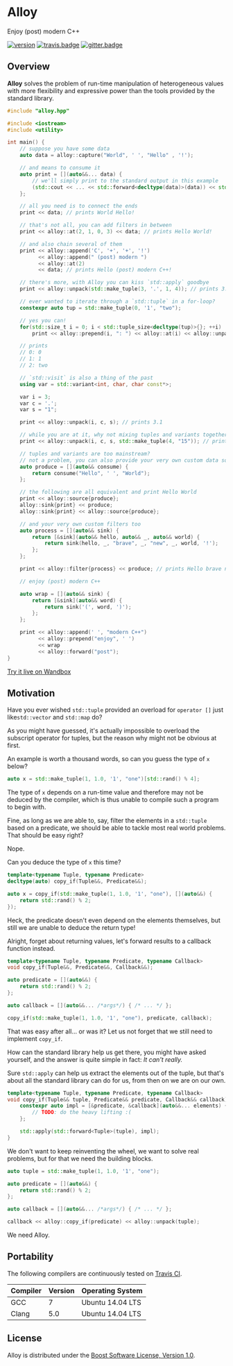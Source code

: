 # Alloy
Enjoy (post) modern C++

[![version]][semver]
[![travis.badge]][travis.alloy]
[![gitter.badge]][gitter.alloy]

## Overview

**Alloy** solves the problem of run-time manipulation of heterogeneous values
with more flexibility and expressive power than the tools provided by the
standard library.

```.cpp
#include "alloy.hpp"

#include <iostream>
#include <utility>

int main() {
    // suppose you have some data
    auto data = alloy::capture("World", ' ', "Hello" , '!');

    // and means to consume it
    auto print = [](auto&&... data) {
        // we'll simply print to the standard output in this example
        (std::cout << ... << std::forward<decltype(data)>(data)) << std::endl;
    };

    // all you need is to connect the ends
    print << data; // prints World Hello!

    // that's not all, you can add filters in between
    print << alloy::at(2, 1, 0, 3) << data; // prints Hello World!

    // and also chain several of them
    print << alloy::append('C', '+', '+', '!')
          << alloy::append(" (post) modern ")
          << alloy::at(2)
          << data; // prints Hello (post) modern C++!

    // there's more, with Alloy you can kiss `std::apply` goodbye
    print << alloy::unpack(std::make_tuple(3, '.', 1, 4)); // prints 3.14

    // ever wanted to iterate through a `std::tuple` in a for-loop?
    constexpr auto tup = std::make_tuple(0, '1', "two");

    // yes you can!
    for(std::size_t i = 0; i < std::tuple_size<decltype(tup)>{}; ++i)
        print << alloy::prepend(i, ": ") << alloy::at(i) << alloy::unpack(tup);

    // prints
    // 0: 0
    // 1: 1
    // 2: two

    // `std::visit` is also a thing of the past
    using var = std::variant<int, char, char const*>;

    var i = 3;
    var c = '.';
    var s = "1";

    print << alloy::unpack(i, c, s); // prints 3.1

    // while you are at it, why not mixing tuples and variants together?
    print << alloy::unpack(i, c, s, std::make_tuple(4, "15")); // prints 3.1415

    // tuples and variants are too mainstream?
    // not a problem, you can also provide your very own custom data sources
    auto produce = [](auto&& consume) {
        return consume("Hello", ' ', "World");
    };

    // the following are all equivalent and print Hello World
    print << alloy::source{produce};
    alloy::sink{print} << produce;
    alloy::sink{print} << alloy::source{produce};

    // and your very own custom filters too
    auto process = [](auto&& sink) {
        return [&sink](auto&& hello, auto&& _, auto&& world) {
            return sink(hello, _, "brave", _, "new", _, world, '!');
        };
    };

    print << alloy::filter{process} << produce; // prints Hello brave new World!

    // enjoy (post) modern C++

    auto wrap = [](auto&& sink) {
        return [&sink](auto&& word) {
            return sink('(', word, ')');
        };
    };

    print << alloy::append(' ', "modern C++")
          << alloy::prepend("enjoy", ' ')
          << wrap
          << alloy::forward("post");
}
```

[Try it live on Wandbox][wandbox]

## Motivation

Have you ever wished `std::tuple` provided an overload for `operator []` just
like`std::vector` and `std::map` do?

As you might have guessed, it's actually impossible to overload the subscript
operator for tuples, but the reason why might not be obvious at first.

An example is worth a thousand words, so can you guess the type of `x` below?

```.cpp
auto x = std::make_tuple(1, 1.0, '1', "one")[std::rand() % 4];
```

The type of `x` depends on a run-time value and therefore may not be deduced by
the compiler, which is thus unable to compile such a program to begin with.

Fine, as long as we are able to, say, filter the elements in a `std::tuple`
based on a predicate, we should be able to tackle most real world problems.
That should be easy right?

Nope.

Can you deduce the type of `x` this time?

```.cpp
template<typename Tuple, typename Predicate>
decltype(auto) copy_if(Tuple&&, Predicate&&);

auto x = copy_if(std::make_tuple(1, 1.0, '1', "one"), [](auto&&) {
    return std::rand() % 2;
});
```

Heck, the predicate doesn't even depend on the elements themselves, but still we
are unable to deduce the return type!

Alright, forget about returning values, let's forward results to a callback
function instead.

```.cpp
template<typename Tuple, typename Predicate, typename Callback>
void copy_if(Tuple&&, Predicate&&, Callback&&);

auto predicate = [](auto&&) {
    return std::rand() % 2;
};

auto callback = [](auto&&... /*args*/) { /* ... */ };

copy_if(std::make_tuple(1, 1.0, '1', "one"), predicate, callback);
```

That was easy after all... or was it? Let us not forget that we still need to
implement `copy_if`.

How can the standard library help us get there, you might have asked yourself,
and the answer is quite simple in fact: _It can't really._

Sure `std::apply` can help us extract the elements out of the tuple, but that's
about all the standard library can do for us, from then on we are on our own.

```.cpp
template<typename Tuple, typename Predicate, typename Callback>
void copy_if(Tuple&& tuple, Predicate&& predicate, Callback&& callback) {
    constexpr auto impl = [&predicate, &callback](auto&&... elements) {
        // TODO: do the heavy lifting :(
    };

    std::apply(std::forward<Tuple>(tuple), impl);
}
```

We don't want to keep reinventing the wheel, we want to solve real problems, but
for that we need the building blocks.

```.cpp
auto tuple = std::make_tuple(1, 1.0, '1', "one");

auto predicate = [](auto&&) {
    return std::rand() % 2;
};

auto callback = [](auto&&... /*args*/) { /* ... */ };

callback << alloy::copy_if(predicate) << alloy::unpack(tuple);
```

We need Alloy.

## Portability

The following compilers are continuously tested on [Travis CI][travis.alloy].

| Compiler          | Version   | Operating System
|-------------------|-----------|-----------------------
| GCC               | 7         | Ubuntu 14.04 LTS
| Clang             | 5.0       | Ubuntu 14.04 LTS

## License

Alloy is distributed under the
[Boost Software License, Version 1.0][boost.license].

[version]:          http://badge.fury.io/gh/brunocodutra%2Falloy.svg
[semver]:           http://semver.org

[travis.alloy]:     http://travis-ci.org/brunocodutra/alloy
[travis.badge]:     http://travis-ci.org/brunocodutra/alloy.svg?branch=master

[gitter.alloy]:     https://gitter.im/brunocodutra/alloy?utm_source=badge&utm_medium=badge&utm_campaign=pr-badge
[gitter.badge]:     https://badges.gitter.im/brunocodutra/alloy.svg

[boost.license]:    http://boost.org/LICENSE_1_0.txt

[wandbox]:          http://wandbox.org/permlink/4tx6EsfjKQzAy8Wl
